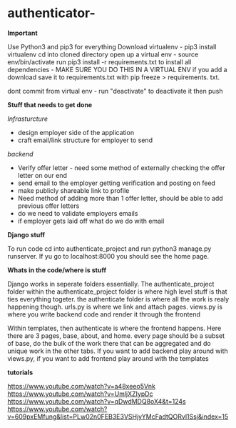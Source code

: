 # authenticator-


**Important**

Use Python3 and pip3 for everything
Download virtualenv - pip3 install virtualenv
cd into cloned directory
open up a virtual env - source env/bin/activate
run pip3 install -r requirements.txt to install all dependencies - MAKE SURE YOU DO THIS IN A VIRTUAL ENV
if you add a download save it to requirements.txt with pip freeze > requirements. txt.

dont commit from virtual env - run "deactivate" to deactivate it then push


**Stuff that needs to get done**

*Infrasturcture*
- design employer side of the application
- craft email/link structure for employer to send 


*backend*
- Verify offer letter - need some method of externally checking the offer letter on our end
- send email to the employer getting verification and posting on feed
- make publicly shareable link to profile
- Need method of adding more than 1 offer letter, should be able to add previous offer letters
- do we need to validate employers emails
- if employer gets laid off what do we do with email


**Django stuff**

To run code cd into authenticate_project and run python3 manage.py runserver. If yu go to localhost:8000 you should see the home page.

**Whats in the code/where is stuff**

Django works in seperate folders essentially. The authenticate_project folder within the authenticate_project folder is where high level stuff is that ties everything togeter. the authenticate folder is where all the work is realy happening though. urls.py is where we link and attach pages. views.py is where you write backend code and render it through the frontend

Within templates, then authenticate is where the frontend happens. Here there are 3 pages, base, about, and home. every page should be a subset of base, do the bulk of the work there that can be aggregated and do unique work in the other tabs. If you want to add backend play around with views.py, if you want to add frontend play around with the templates


**tutorials**

https://www.youtube.com/watch?v=a48xeeo5Vnk
https://www.youtube.com/watch?v=UmljXZIypDc
https://www.youtube.com/watch?v=qDwdMDQ8oX4&t=124s
https://www.youtube.com/watch?v=609pxEMfung&list=PLw02n0FEB3E3VSHjyYMcFadtQORvl1Ssj&index=15
